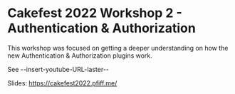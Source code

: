 # Cakefest 2022 Workshop 2 - Authentication & Authorization

This workshop was focused on getting a deeper understanding on how the new Authentication & Authorization plugins work.

See --insert-youtube-URL-laster--

Slides: https://cakefest2022.pfiff.me/
